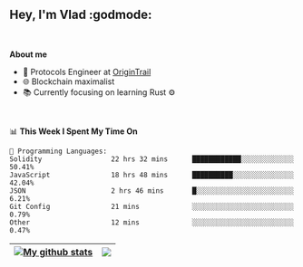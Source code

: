 ## Hey, I'm Vlad :godmode:

<br/>

**About me**
- 💼 Protocols Engineer at [OriginTrail](https://github.com/OriginTrail)
- 🌐 Blockchain maximalist
- 📚 Currently focusing on learning Rust :gear:

<br/>

<!--START_SECTION:waka-->
📊 **This Week I Spent My Time On** 

```text
💬 Programming Languages: 
Solidity                 22 hrs 32 mins      ████████████░░░░░░░░░░░░░   50.41% 
JavaScript               18 hrs 48 mins      ██████████░░░░░░░░░░░░░░░   42.04% 
JSON                     2 hrs 46 mins       █░░░░░░░░░░░░░░░░░░░░░░░░   6.21% 
Git Config               21 mins             ░░░░░░░░░░░░░░░░░░░░░░░░░   0.79% 
Other                    12 mins             ░░░░░░░░░░░░░░░░░░░░░░░░░   0.47%

```


<!--END_SECTION:waka-->


| <a href="https://github.com/anuraghazra/github-readme-stats"><img align="center" src="https://github-readme-stats.vercel.app/api?username=u-hubar&show_icons=true&include_all_commits=true&theme=dark&hide_border=true" alt="My github stats" /></a> | <a href="https://github.com/anuraghazra/github-readme-stats"><img align="center" src="https://github-readme-stats.vercel.app/api/top-langs/?username=u-hubar&layout=compact&theme=dark&hide_border=true" /></a> |
| ------------- | ------------- |
